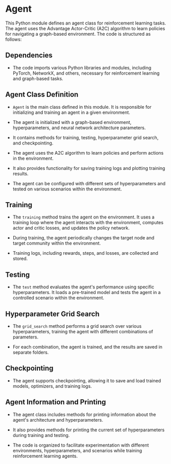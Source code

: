 # Agent

This Python module defines an agent class for reinforcement learning tasks. The agent uses the Advantage Actor-Critic (A2C) algorithm to learn policies for navigating a graph-based environment. The code is structured as follows:

## Dependencies

- The code imports various Python libraries and modules, including PyTorch, NetworkX, and others, necessary for reinforcement learning and graph-based tasks.

## Agent Class Definition

- `Agent` is the main class defined in this module. It is responsible for initializing and training an agent in a given environment.

- The agent is initialized with a graph-based environment, hyperparameters, and neural network architecture parameters.

- It contains methods for training, testing, hyperparameter grid search, and checkpointing.

- The agent uses the A2C algorithm to learn policies and perform actions in the environment.

- It also provides functionality for saving training logs and plotting training results.

- The agent can be configured with different sets of hyperparameters and tested on various scenarios within the environment.

## Training

- The `training` method trains the agent on the environment. It uses a training loop where the agent interacts with the environment, computes actor and critic losses, and updates the policy network.

- During training, the agent periodically changes the target node and target community within the environment.

- Training logs, including rewards, steps, and losses, are collected and stored.

## Testing

- The `test` method evaluates the agent's performance using specific hyperparameters. It loads a pre-trained model and tests the agent in a controlled scenario within the environment.

## Hyperparameter Grid Search

- The `grid_search` method performs a grid search over various hyperparameters, training the agent with different combinations of parameters.

- For each combination, the agent is trained, and the results are saved in separate folders.

## Checkpointing

- The agent supports checkpointing, allowing it to save and load trained models, optimizers, and training logs.

## Agent Information and Printing

- The agent class includes methods for printing information about the agent's architecture and hyperparameters.

- It also provides methods for printing the current set of hyperparameters during training and testing.

- The code is organized to facilitate experimentation with different environments, hyperparameters, and scenarios while training reinforcement learning agents.
